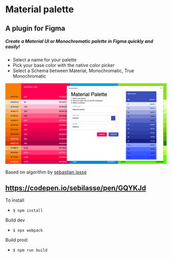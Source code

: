 # Material palette

## A plugin for Figma

##### Create a Material UI or Monochromatic palette in Figma quickly and easily!

- Select a name for your palette
- Pick your base color with the native color picker
- Select a Schema between Material, Monochromatic, True Monochromatic

![alt text](./images/materialpalette.jpg "Material palette")



Based on algorithm by [sebastian lasse](https://github.com/sebilasse)


https://codepen.io/sebilasse/pen/GQYKJd
---

To install

- `$ npm install`

Build dev

- `$ npx webpack`

Build prod:

- `$ npm run build`
